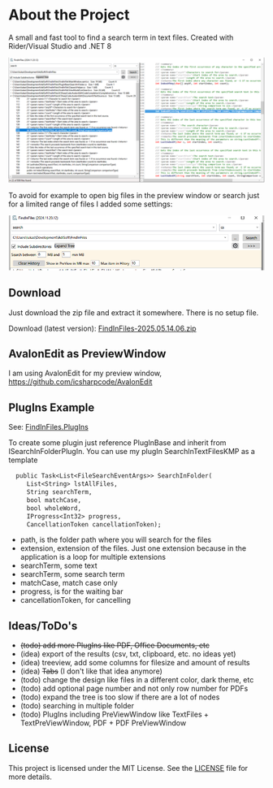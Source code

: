 # About the Project

A small and fast tool to find a search term in text files. Created with Rider/Visual Studio and .NET 8

![main.png](images/mainwindow.png)

To avoid for example to open big files in the preview window or search just for a limited range of files I added some settings:


![settings.png](images/settings.png)

## Download

Just download the zip file and extract it somewhere. There is no setup file.

Download (latest version): [FindInFiles-2025.05.14.06.zip](https://github.com/lukas-adrian/FindInFiles/blob/master/FindInFiles-2025.05.14.06.zip)

## AvalonEdit as PreviewWindow

I am using AvalonEdit for my preview window, https://github.com/icsharpcode/AvalonEdit

## PlugIns Example

See: [FindInFiles.PlugIns](https://github.com/lukas-adrian/FindInFiles.PlugIns)

To create some plugin just reference PlugInBase and inherit from ISearchInFolderPlugIn.
You can use my plugIn SearchInTextFilesKMP as a template

      public Task<List<FileSearchEventArgs>> SearchInFolder(
         List<String> lstAllFiles,
         String searchTerm,
         bool matchCase,
         bool wholeWord,
         IProgress<Int32> progress,
         CancellationToken cancellationToken);

* path, is the folder path where you will search for the files
* extension, extension of the files. Just one extension because in the application is a loop for multiple extensions
* searchTerm, some text
* searchTerm, some search term
* matchCase, match case only
* progress, is for the waiting bar
* cancellationToken, for cancelling

## Ideas/ToDo's

* ~~(todo) add more PlugIns like PDF, Office Documents, etc~~
* (idea) export of the results (csv, txt, clipboard, etc. no ideas yet)
* (idea) treeview, add some columns for filesize and amount of results
* (idea) ~~Tabs~~ (I don't like that idea anymore)
* (todo) change the design like files in a different color, dark theme, etc
* (todo) add optional page number and not only row number for PDFs
* (todo) expand the tree is too slow if there are a lot of nodes
* (todo) searching in multiple folder
* (todo) PlugIns including PreViewWindow like TextFiles + TextPreViewWindow, PDF + PDF PreViewWindow

## License

This project is licensed under the MIT License. See the [LICENSE](LICENSE.md) file for more details.
